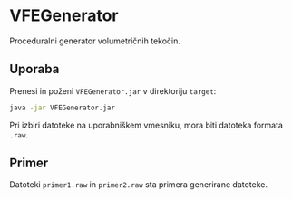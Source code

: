 # VFEGenerator

Proceduralni generator volumetričnih tekočin.

## Uporaba

Prenesi in poženi `VFEGenerator.jar` v direktoriju `target`:

```bash
java -jar VFEGenerator.jar
```

Pri izbiri datoteke na uporabniškem vmesniku, mora biti datoteka formata `.raw`.

## Primer

Datoteki `primer1.raw` in `primer2.raw` sta primera generirane datoteke.
